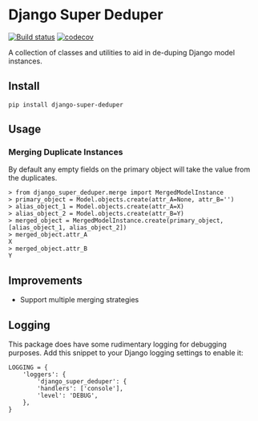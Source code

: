 # Django Super Deduper
[![Build status](https://badge.buildkite.com/9895056b294e7f1a8893b9ef75bb743f3933fc3264e23eeeb2.svg)](https://buildkite.com/mighty/django-super-deduper)
[![codecov](https://codecov.io/gh/mighty-justice/django-super-deduper/branch/master/graph/badge.svg)](https://codecov.io/gh/mighty-justice/django-super-deduper)

A collection of classes and utilities to aid in de-duping Django model instances.

## Install

`pip install django-super-deduper`

## Usage

### Merging Duplicate Instances

By default any empty fields on the primary object will take the value from the duplicates.

```
> from django_super_deduper.merge import MergedModelInstance
> primary_object = Model.objects.create(attr_A=None, attr_B='')
> alias_object_1 = Model.objects.create(attr_A=X)
> alias_object_2 = Model.objects.create(attr_B=Y)
> merged_object = MergedModelInstance.create(primary_object, [alias_object_1, alias_object_2])
> merged_object.attr_A
X
> merged_object.attr_B
Y
```

## Improvements

- Support multiple merging strategies

## Logging

This package does have some rudimentary logging for debugging purposes.
Add this snippet to your Django logging settings to enable it:

```
LOGGING = {
    'loggers': {
        'django_super_deduper': {
        'handlers': ['console'],
        'level': 'DEBUG',
    },
}
```
